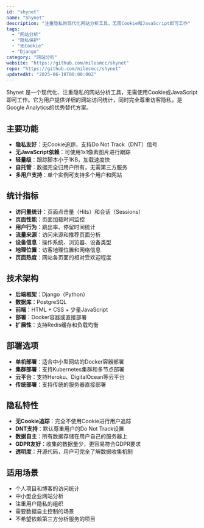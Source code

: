 ```yaml
---
id: "shynet"
name: "Shynet"
description: "注重隐私的现代化网站分析工具，无需Cookie和JavaScript即可工作"
tags:
  - "网站分析"
  - "隐私保护"
  - "无Cookie"
  - "Django"
category: "网站分析"
website: "https://github.com/milesmcc/shynet"
repo: "https://github.com/milesmcc/shynet"
updatedAt: "2025-06-18T00:00:00Z"
---
```


Shynet 是一个现代化、注重隐私的网站分析工具，无需使用Cookie或JavaScript即可工作。它为用户提供详细的网站访问统计，同时完全尊重访客隐私，是Google Analytics的优秀替代方案。

## 主要功能

- **隐私友好**：无Cookie追踪，支持Do Not Track（DNT）信号
- **无JavaScript依赖**：可使用1x1像素图片进行跟踪
- **轻量级**：跟踪脚本小于1KB，加载速度快
- **自托管**：数据完全归用户所有，无需第三方服务
- **多用户支持**：单个实例可支持多个用户和网站

## 统计指标

- **访问量统计**：页面点击量（Hits）和会话（Sessions）
- **页面性能**：页面加载时间监控
- **用户行为**：跳出率、停留时间统计
- **流量来源**：访问来源和推荐页面分析
- **设备信息**：操作系统、浏览器、设备类型
- **地理位置**：访客地理位置和网络信息
- **页面热度**：网站各页面的相对受欢迎程度

## 技术架构

- **后端框架**：Django（Python）
- **数据库**：PostgreSQL
- **前端**：HTML + CSS + 少量JavaScript
- **部署**：Docker容器或直接部署
- **扩展性**：支持Redis缓存和负载均衡

## 部署选项

- **单机部署**：适合中小型网站的Docker容器部署
- **集群部署**：支持Kubernetes集群和多节点部署
- **云平台**：支持Heroku、DigitalOcean等云平台
- **传统部署**：支持传统的服务器直接部署

## 隐私特性

- **无Cookie追踪**：完全不使用Cookie进行用户追踪
- **DNT支持**：默认尊重用户的Do Not Track设置
- **数据自主**：所有数据存储在用户自己的服务器上
- **GDPR友好**：收集的数据量少，更容易符合GDPR要求
- **透明度**：开源代码，用户可完全了解数据收集机制

## 适用场景

- 个人项目和博客的访问统计
- 中小型企业网站分析
- 注重用户隐私的组织
- 需要数据自主控制的场景
- 不希望依赖第三方分析服务的项目 